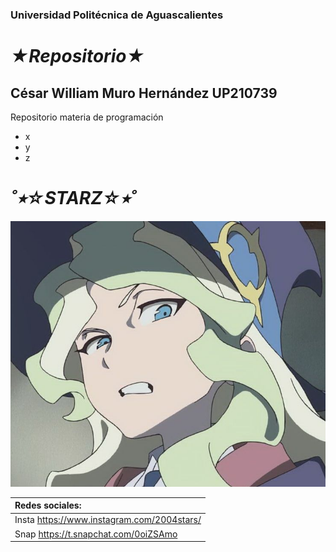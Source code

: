 

### Universidad Politécnica de Aguascalientes

# ___★Repositorio★___
## César William Muro Hernández UP210739

Repositorio materia de programación

- x
- y
- z

# ___˚⭒☆STARZ☆⭒˚___
![):](imagen/wtf.jpg)



|Redes sociales:|
|:------------------------------------------|
|Insta https://www.instagram.com/2004stars/|
|Snap https://t.snapchat.com/0oiZSAmo|
